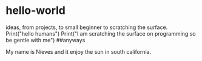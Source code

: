 # hello-world
ideas, from projects, to small beginner to scratching the surface.
Print("hello humans")
Print("I am scratching the surface on programming so be gentle with me")
##anyways

My name is Nieves and it enjoy the sun in south california.
